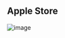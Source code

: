 ## Apple Store

![image](https://github.com/B10nicle/apple-store-angular/assets/92729800/8aa090f9-9473-45b0-b96a-cfbe873c451e)
